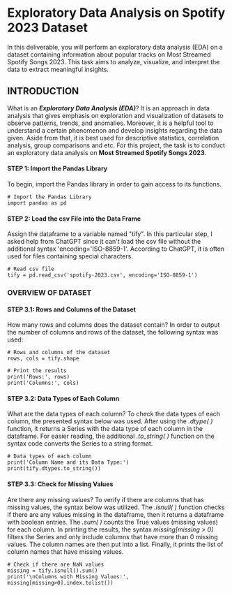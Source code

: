 # Exploratory Data Analysis on Spotify 2023 Dataset
In this deliverable, you will perform an exploratory data analysis (EDA) on a dataset containing information about popular tracks on Most Streamed Spotify Songs 2023. This task aims to analyze, visualize, and interpret the data to extract meaningful insights.

## INTRODUCTION
What is an **_Exploratory Data Analysis (EDA)_**? It is an approach in data analysis that gives emphasis on exploration and visualization of datasets to observe patterns, trends, and anomalies. Moreover, it is a helpful tool to understand a certain phenomenon and develop insights regarding the data given. Aside from that, it is best used for descriptive statistics, correlation analysis, group comparisons and etc. For this project, the task is to conduct an exploratory data analysis on **Most Streamed Spotify Songs 2023**.

#### STEP 1: Import the Pandas Library
To begin, import the Pandas library in order to gain access to its functions.

    # Import the Pandas Library
    import pandas as pd

#### STEP 2: Load the csv File into the Data Frame
Assign the dataframe to a variable named "tify". In this particular step, I asked help from ChatGPT since it can't load the csv file without the additional syntax 'encoding='ISO-8859-1'. According to ChatGPT, it is often used for files containing special characters.

    # Read csv file
    tify = pd.read_csv('spotify-2023.csv', encoding='ISO-8859-1')

### OVERVIEW OF DATASET
#### STEP 3.1: Rows and Columns of the Dataset
How many rows and columns does the dataset contain? In order to output the number of columns and rows of the dataset, the following syntax was used:

    # Rows and columns of the dataset
    rows, cols = tify.shape

    # Print the results
    print('Rows:', rows)
    print('Columns:', cols)

#### STEP 3.2: Data Types of Each Column
What are the data types of each column? To check the data types of each column, the presented syntax below was used. After using the _.dtype( )_ function, it returns a Series with the data type of each column in the dataframe. For easier reading, the additional _.to_string( )_ function on the syntax code converts the Series to a string format.
   
    # Data types of each column
    print('Column Name and its Data Type:')
    print(tify.dtypes.to_string())

#### STEP 3.3: Check for Missing Values
Are there any missing values? To verify if there are columns that has missing values, the syntax below was utilized. The _.isnull( )_ function checks if there are any values missing in the dataframe, then it returns a dataframe with boolean entries. The _.sum( )_ counts the True values (missing values) for each column. In printing the results, the syntax _missing[missing > 0]_ filters the Series and only include columns that have more than 0 missing values. The column names are then put into a list. Finally, it prints the list of column names that have missing values.

    # Check if there are NaN values
    missing = tify.isnull().sum()
    print('\nColumns with Missing Values:', missing[missing>0].index.tolist())
    
